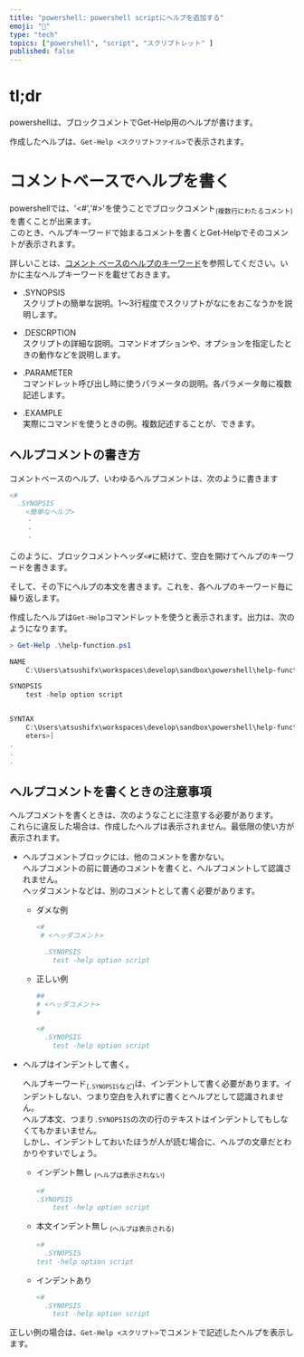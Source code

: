 ```yaml
---
title: "powershell: powershell scriptにヘルプを追加する"
emoji: "🐢"
type: "tech" 
topics: ["powershell", "script", "スクリプトレット" ]
published: false
---
```


# tl;dr

powershellは、ブロックコメントでGet-Help用のヘルプが書けます。

作成したヘルプは、``Get-Help <スクリプトファイル>``で表示されます。




# コメントベースでヘルプを書く

powershellでは、'<#','#>'を使うことでブロックコメント<sub>(複数行にわたるコメント)</sub>を書くことが出来ます。  
このとき、ヘルプキーワードで始まるコメントを書くとGet-Helpでそのコメントが表示されます。

詳しいことは、[コメント ベースのヘルプのキーワード](https://docs.microsoft.com/ja-jp/powershell/scripting/developer/help/comment-based-help-keywords)を参照してください。いかに主なヘルプキーワードを載せておきます。



- .SYNOPSIS  
  スクリプトの簡単な説明。1～3行程度でスクリプトがなにをおこなうかを説明します。  
  
- .DESCRPTION  
  スクリプトの詳細な説明。コマンドオプションや、オプションを指定したときの動作などを説明します。  

- .PARAMETER  
  コマンドレット呼び出し時に使うパラメータの説明。各パラメータ毎に複数記述します。  


- .EXAMPLE  
  実際にコマンドを使うときの例。複数記述することが、できます。  

  

## ヘルプコメントの書き方

コメントベースのヘルプ、いわゆるヘルプコメントは、次のように書きます

``` powershell
<#
  .SYNOPSIS
    <簡単なヘルプ>
    ・
    ・
    ・
```

このように、ブロックコメントヘッダ`<#`に続けて、空白を開けてヘルプのキーワードを書きます。  

そして、その下にヘルプの本文を書きます。これを、各ヘルプのキーワード毎に繰り返します。



作成したヘルプは``Get-Help``コマンドレットを使うと表示されます。出力は、次のようになります。

``` powershell
> Get-Help .\help-function.ps1

NAME
    C:\Users\atsushifx\workspaces\develop\sandbox\powershell\help-function\help-function.ps1

SYNOPSIS
    test -help option script


SYNTAX
    C:\Users\atsushifx\workspaces\develop\sandbox\powershell\help-function\help-function.ps1 [-h] [-help] [<CommonParam
    eters>]
.
.
.


```

  


## ヘルプコメントを書くときの注意事項

ヘルプコメントを書くときは、次のようなことに注意する必要があります。  
これらに違反した場合は、作成したヘルプは表示されません。最低限の使い方が表示されます。



- ヘルプコメントブロックには、他のコメントを書かない。  
  ヘルプコメントの前に普通のコメントを書くと、ヘルプコメントして認識されません。  
  ヘッダコメントなどは、別のコメントとして書く必要があります。  

  - ダメな例

    ``` powershell
    <#
     # <ヘッダコメント>
    
      .SYNOPSIS
        test -help option script

    ```
  
  - 正しい例  
    
    ``` powershell
    ##
    # <ヘッダコメント>
    #
    
    <#
      .SYNOPSIS
        test -help option script
    ```
  
  
  
- ヘルプはインデントして書く。

  ヘルプキーワード<sub>(``.SYNOPSIS``など)</sub>は、インデントして書く必要があります。インデントしない、つまり空白を入れずに書くとヘルプとして認識されません。  
  ヘルプ本文、つまり``.SYNOPSIS``の次の行のテキストはインデントしてもしなくてもかまいません。  
  しかし、インデントしておいたほうが人が読む場合に、ヘルプの文章だとわかりやすいでしょう。


  - インデント無し <sub>(ヘルプは表示されない)</sub>

    ``` powershell
    <#
    .SYNOPSIS
        test -help option script
    ```


  - 本文インデント無し <sub>(ヘルプは表示される)</sub>

    ``` powershell
    <#
      .SYNOPSIS
    test -help option script
    ```


  - インデントあり

     ``` powershell
     <#
       .SYNOPSIS
         test -help option script
    ```

     


正しい例の場合は、``Get-Help <スクリプト>``でコメントで記述したヘルプを表示します。

